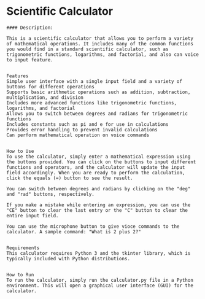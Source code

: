 # Scientific Calculator

    #### Description:

    This is a scientific calculator that allows you to perform a variety of mathematical operations. It includes many of the common functions you would find in a standard scientific calculator, such as trigonometric functions, logarithms, and factorial, and also can voice to input feature.


    Features
    Simple user interface with a single input field and a variety of buttons for different operations
    Supports basic arithmetic operations such as addition, subtraction, multiplication, and division
    Includes more advanced functions like trigonometric functions, logarithms, and factorial
    Allows you to switch between degrees and radians for trigonometric functions
    Includes constants such as pi and e for use in calculations
    Provides error handling to prevent invalid calculations
    Can perform mathematical operation on voice commands
    

    How to Use
    To use the calculator, simply enter a mathematical expression using the buttons provided. You can click on the buttons to input different functions and operators, and the calculator will update the input field accordingly. When you are ready to perform the calculation, click the equals (=) button to see the result.

    You can switch between degrees and radians by clicking on the "deg" and "rad" buttons, respectively.

    If you make a mistake while entering an expression, you can use the "CE" button to clear the last entry or the "C" button to clear the entire input field.

    You can use the microphone button to give vioce commands to the calculator. A sample command: "What is 2 plus 2?"


    Requirements
    This calculator requires Python 3 and the tkinter library, which is typically included with Python distributions.


    How to Run
    To run the calculator, simply run the calculator.py file in a Python environment. This will open a graphical user interface (GUI) for the calculator.




